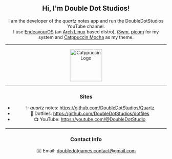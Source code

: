 <h2 align="center">Hi, I'm Double Dot Studios!</h2>
<p align="center">
    I am the developer of the <em>quartz</em> notes app and run the DoubleDotStudios YouTube channel.<br>
    I use <a href="https://endeavouros.com/">EndeavourOS</a> (an <a href="https://archlinux.org/">Arch Linux</a> based distro), 
    <a href="https://i3wm.org/">i3wm</a>, <a href="https://github.com/yshui/picom">picom</a> for my system and 
    <a href="https://catppuccin.com/">Catppuccin Mocha</a> as my theme.
</p>

<hr>

<p align="center">
    <img src="https://external-content.duckduckgo.com/iu/?u=https%3A%2F%2Fraw.githubusercontent.com%2Fcatppuccin%2Fcatppuccin%2Fmain%2Fassets%2Flogos%2Fexports%2F1544x1544_circle.png&f=1&nofb=1&ipt=afcb64bebc8b9f4eea71269090fc5006f7a98936ec756e7143d7e211794ef416&ipo=images" 
         height="100px" alt="Catppuccin Logo">
</p>

<hr>

<h3 align="center">Sites</h3>
<ul align="center">
    <li>✨ <em>quartz</em> notes: <a href="https://github.com/DoubleDotStudios/Quartz">https://github.com/DoubleDotStudios/Quartz</a></li>
    <li>📝 Dotfiles: <a href="https://github.com/DoubleDotStudios/dotfiles">https://github.com/DoubleDotStudios/dotfiles</a></li>
    <li>📺 YouTube: <a href="https://youtube.com/@DoubleDotStudio">https://youtube.com/@DoubleDotStudio</a></li>
</ul>

<hr>

<h3 align="center">Contact Info</h3>
<p align="center">
    ✉️ Email: <a href="mailto:doubledotgames.contact@gmail.com">doubledotgames.contact@gmail.com</a>
</p>
